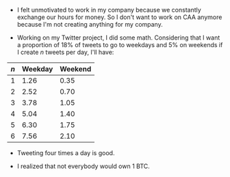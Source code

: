- I felt unmotivated to work in my company because we constantly exchange our hours for money. So I don't want to work on CAA anymore because I'm not creating anything for my company.

- Working on my Twitter project, I did some math. Considering that I want a proportion of $18\%$ of tweets to go to weekdays and $5\%$ on weekends if I create $n$ tweets per day, I'll have:

| $n$ | Weekday | Weekend |
| --- | ------- | ------- |
| 1   | 1.26    | 0.35    |
| 2   | 2.52    | 0.70    |
| 3   | 3.78    | 1.05    |
| 4   | 5.04    | 1.40    |
| 5   | 6.30    | 1.75    |
| 6   | 7.56    | 2.10    |

- Tweeting four times a day is good.

- I realized that not everybody would own 1 BTC.
